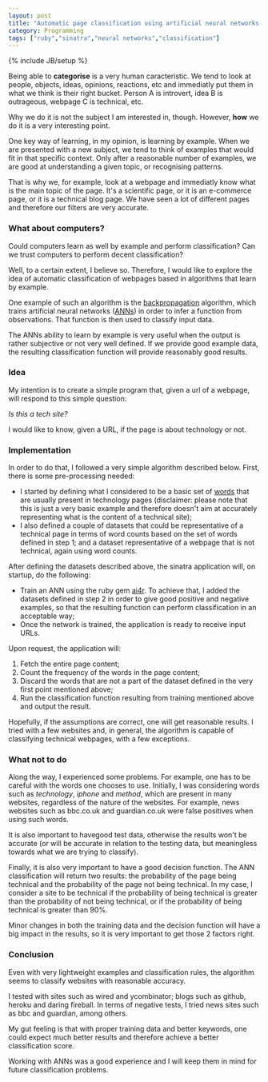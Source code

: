 ```yaml
---
layout: post
title: "Automatic page classification using artificial neural networks - classifyit.herokuapp.com"
category: Programming
tags: ["ruby","sinatra","neural networks","classification"]
---
```

{% include JB/setup %}

Being able to **categorise** is a very human caracteristic. We tend to look at people, objects, ideas, opinions, reactions, etc and immediatly put them in what we think is their right bucket. Person A is introvert, idea B is outrageous, webpage C is technical, etc. 

Why we do it is not the subject I am interested in, though. However, **how** we do it is a very interesting point.

One key way of learning, in my opinion, is learning by example. When we are presented with a new subject, we tend to think of examples that would fit in that specific context. Only after a reasonable number of examples, we are good at understanding a given topic, or recognising patterns.

That is why we, for example, look at a webpage and immediatly know what is the main topic of the page. It's a scientific page, or it is an e-commerce page, or it is a technical blog page. We have seen a lot of different pages and therefore our filters are very accurate.

### What about computers?

Could computers learn as well by example and perform classification? Can we trust computers to perform decent classification?

Well, to a certain extent, I believe so. Therefore, I would like to explore the idea of automatic classification of webpages based in algorithms that learn by example.

One example of such an algorithm is the [backpropagation](http://en.wikipedia.org/wiki/Backpropagation) algorithm, which trains artificial neural networks ([ANNs](http://en.wikipedia.org/wiki/Artificial_neural_network)) in order to infer a function from observations. That function is then used to classify input data.

The ANNs ability to learn by example is very useful when the output is rather subjective or not very well defined. If we provide good example data, the resulting classification function will provide reasonably good results.

### Idea

My intention is to create a simple program that, given a url of a webpage, will respond to this simple question: 

*Is this a tech site?*

I would like to know, given a URL, if the page is about technology or not. 

### Implementation

In order to do that, I followed a very simple algorithm described below. First, there is some pre-processing needed:

- I started by defining what I considered to be a basic set of [words](TODO) that are usually present in technology pages (disclaimer: please note that this is just a very basic example and therefore doesn't aim at accurately representing what is the content of a technical site);
- I also defined a couple of datasets that could be representative of a technical page in terms of word counts based on the set of words defined in step 1; and a dataset representative of a webpage that is not technical, again using word counts.

After defining the datasets described above, the sinatra application will, on startup, do the following:

- Train an ANN using the ruby gem [ai4r](http://ai4r.rubyforge.org/). To achieve that, I added the datasets defined in step 2 in order to give good positive and negative examples, so that the resulting function can perform classification in an acceptable way;
- Once the network is trained, the application is ready to receive input URLs.

Upon request, the application will:

1. Fetch the entire page content;
2. Count the frequency of the words in the page content;
3. Discard the words that are not a part of the dataset defined in the very first point mentioned above;
4. Run the classification function resulting from training mentioned above and output the result.

Hopefully, if the assumptions are correct, one will get reasonable results. I tried with a few websites and, in general, the algorithm is capable of classifying technical webpages, with a few exceptions.

### What not to do

Along the way, I experienced some problems. For example, one has to be careful with the words one chooses to use. Initially, I was considering words such as *technology*, *iphone* and *method*, which are present in many websites, regardless of the nature of the websites. For example, news websites such as bbc.co.uk and guardian.co.uk were false positives when using such words. 

It is also important to havegood test data, otherwise the results won't be accurate (or will be accurate in relation to the testing data, but meaningless towards what we are trying to classify).

Finally, it is also very important to have a good decision function. The ANN classification will return two results: the probability of the page being technical and the probability of the page not being technical. In my case, I consider a site to be technical if the probability of being technical is greater than the probability of not being technical, or if the probability of being technical is greater than 90%.

Minor changes in both the training data and the decision function will have a big impact in the results, so it is very important to get those 2 factors right.

### Conclusion

Even with very lightweight examples and classification rules, the algorithm seems to classify websites with reasonable accuracy. 

I tested with sites such as wired and ycombinator; blogs such as github, heroku and daring fireball. In terms of negative tests, I tried news sites such as bbc and guardian, among others.

My gut feeling is that with proper training data and better keywords, one could expect much better results and therefore achieve a better classification score.

Working with ANNs was a good experience and I will keep them in mind for future classification problems.


